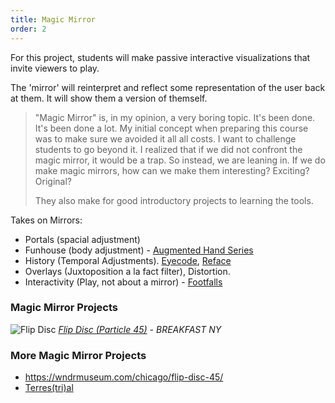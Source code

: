```yaml
---
title: Magic Mirror
order: 2
---
```


For this project, students will make passive interactive visualizations that invite viewers to play.

The 'mirror' will reinterpret and reflect some representation of the user back at them. It will show them a version of themself.

> "Magic Mirror" is, in my opinion, a very boring topic. It's been done. It's been done a lot. My initial concept when preparing this course was to make sure we avoided it all all costs.
> I want to challenge students to go beyond it. I realized that if we did not confront the magic mirror, it would be a trap. So instead, we are leaning in.
> If we do make magic mirrors, how can we make them interesting? Exciting? Original?
>
> They also make for good introductory projects to learning the tools.

Takes on Mirrors:
- Portals (spacial adjustment)
- Funhouse (body adjustment) - [Augmented Hand Series](http://flong.com/archive/projects/augmented-hand-series/index.html)
- History (Temporal Adjustments). [Eyecode](http://flong.com/archive/projects/eyecode/index.html), [Reface](http://flong.com/archive/projects/reface/index.html)
- Overlays (Juxtoposition a la fact filter), Distortion.
- Interactivity (Play, not about a mirror) - [Footfalls](http://flong.com/archive/projects/footfalls/index.html)

### Magic Mirror Projects

![Flip Disc](/magicmirror/flipdisc.jpeg)
*[Flip Disc (Particle 45)](https://wndrmuseum.com/chicago/flip-disc-45/) - BREAKFAST NY*

### More Magic Mirror Projects
- https://wndrmuseum.com/chicago/flip-disc-45/
- [Terres(tri)al](https://vimeo.com/875404518)